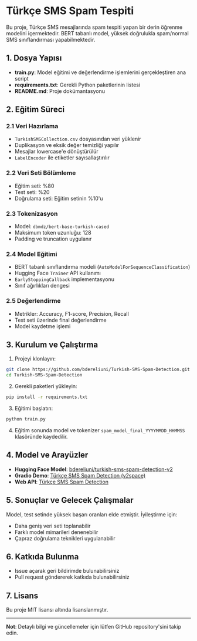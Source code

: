 
# Türkçe SMS Spam Tespiti

Bu proje, Türkçe SMS mesajlarında spam tespiti yapan bir derin öğrenme modelini içermektedir. BERT tabanlı model, yüksek doğrulukla spam/normal SMS sınıflandırması yapabilmektedir.

## 1. Dosya Yapısı

- **train.py**: Model eğitimi ve değerlendirme işlemlerini gerçekleştiren ana script
- **requirements.txt**: Gerekli Python paketlerinin listesi
- **README.md**: Proje dokümantasyonu

## 2. Eğitim Süreci

### 2.1 Veri Hazırlama
- `TurkishSMSCollection.csv` dosyasından veri yüklenir
- Duplikasyon ve eksik değer temizliği yapılır
- Mesajlar lowercase'e dönüştürülür
- `LabelEncoder` ile etiketler sayısallaştırılır

### 2.2 Veri Seti Bölümleme
- Eğitim seti: %80
- Test seti: %20
- Doğrulama seti: Eğitim setinin %10'u

### 2.3 Tokenizasyon
- Model: `dbmdz/bert-base-turkish-cased`
- Maksimum token uzunluğu: 128
- Padding ve truncation uygulanır

### 2.4 Model Eğitimi
- BERT tabanlı sınıflandırma modeli (`AutoModelForSequenceClassification`)
- Hugging Face `Trainer` API kullanımı
- `EarlyStoppingCallback` implementasyonu
- Sınıf ağırlıkları dengesi

### 2.5 Değerlendirme
- Metrikler: Accuracy, F1-score, Precision, Recall
- Test seti üzerinde final değerlendirme
- Model kaydetme işlemi

## 3. Kurulum ve Çalıştırma

1. Projeyi klonlayın:
```bash
git clone https://github.com/bdereliuni/Turkish-SMS-Spam-Detection.git
cd Turkish-SMS-Spam-Detection
```

2. Gerekli paketleri yükleyin:
```bash
pip install -r requirements.txt
```

3. Eğitimi başlatın:
```bash
python train.py
```

4. Eğitim sonunda model ve tokenizer `spam_model_final_YYYYMMDD_HHMMSS` klasöründe kaydedilir.

## 4. Model ve Arayüzler

- **Hugging Face Model**: [bdereliuni/turkish-sms-spam-detection-v2](https://huggingface.co/bdereliuni/turkish-sms-spam-detection-v2)
- **Gradio Demo**: [Türkçe SMS Spam Detection (v2space)](https://huggingface.co/spaces/bdereliuni/turkish-sms-spam-v2space)
- **Web API**: [Türkçe SMS Spam Detection](https://turkish-sms-spam.herokuapp.com)

## 5. Sonuçlar ve Gelecek Çalışmalar

Model, test setinde yüksek başarı oranları elde etmiştir. İyileştirme için:
- Daha geniş veri seti toplanabilir
- Farklı model mimarileri denenebilir
- Çapraz doğrulama teknikleri uygulanabilir

## 6. Katkıda Bulunma

- Issue açarak geri bildirimde bulunabilirsiniz
- Pull request göndererek katkıda bulunabilirsiniz

## 7. Lisans

Bu proje MIT lisansı altında lisanslanmıştır.

---

**Not**: Detaylı bilgi ve güncellemeler için lütfen GitHub repository'sini takip edin.
